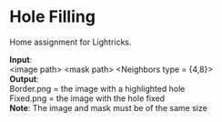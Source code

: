 # Hole Filling
 Home assignment for Lightricks.  
   
    
 **Input**:   
 \<image path> \<mask path> \<Neighbors type = {4,8}>  
 **Output**:   
 Border.png = the image with a highlighted hole  
Fixed.png = the image with the hole fixed  
 **Note**: The image and mask must be of the same size
